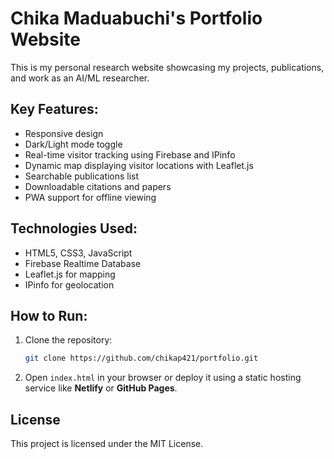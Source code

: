 # Chika Maduabuchi's Portfolio Website

This is my personal research website showcasing my projects, publications, and work as an AI/ML researcher.

## Key Features:
- Responsive design
- Dark/Light mode toggle
- Real-time visitor tracking using Firebase and IPinfo
- Dynamic map displaying visitor locations with Leaflet.js
- Searchable publications list
- Downloadable citations and papers
- PWA support for offline viewing

## Technologies Used:
- HTML5, CSS3, JavaScript
- Firebase Realtime Database
- Leaflet.js for mapping
- IPinfo for geolocation

## How to Run:
1. Clone the repository:
    ```bash
    git clone https://github.com/chikap421/portfolio.git
    ```
2. Open `index.html` in your browser or deploy it using a static hosting service like **Netlify** or **GitHub Pages**.

## License
This project is licensed under the MIT License.
